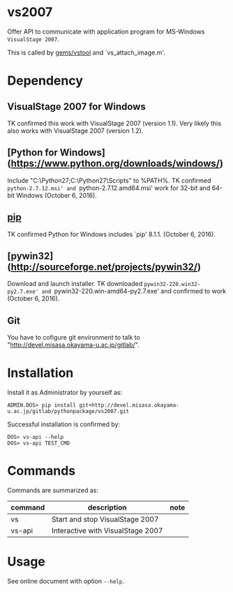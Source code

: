 # vs2007

Offer API to communicate with application program for MS-Windows `VisualStage 2007`.

This is called by [gems/vstool](http://devel.misasa.okayama-u.ac.jp/gitlab/gems/vstool/tree/master) and `vs_attach_image.m'.


# Dependency

## VisualStage 2007 for Windows

TK confirmed this work with VisualStage 2007 (version 1.1).  Very likely
this also works with VisualStage 2007 (version 1.2).

##  [Python for Windows] (https://www.python.org/downloads/windows/)

Include "C:\Python27\;C:\Python27\Scripts\" to %PATH%.  TK confirmed
`python-2.7.12.msi' and `python-2.7.12.amd64.msi' work for 32-bit and
64-bit Windows (October 6, 2016).

## [pip](https://pip.pypa.io/en/latest/installing.html "download and DOS> python get-pip.py")

TK confirmed Python for Windows includes `pip' 8.1.1.  (October 6,
2016).

## [pywin32] (http://sourceforge.net/projects/pywin32/)

Download and launch installer.  TK downloaded
`pywin32-220.win32-py2.7.exe' and `pywin32-220.win-amd64-py2.7.exe'
and confirmed to work (October 6, 2016).

## Git

You have to cofigure git environment to talk to
"http://devel.misasa.okayama-u.ac.jp/gitlab/".


# Installation

Install it as Administrator by yourself as:

    ADMIN.DOS> pip install git+http://devel.misasa.okayama-u.ac.jp/gitlab/pythonpackage/vs2007.git

Successful installation is confirmed by:

    DOS> vs-api --help
    DOS> vs-api TEST_CMD


# Commands

Commands are summarized as:

| command | description                       | note |
| ------- | --------------------------------- | ---- |
| vs      | Start and stop VisualStage 2007   |      |
| vs-api  | Interactive with VisualStage 2007 |      |


# Usage

See online document with option `--help`.
